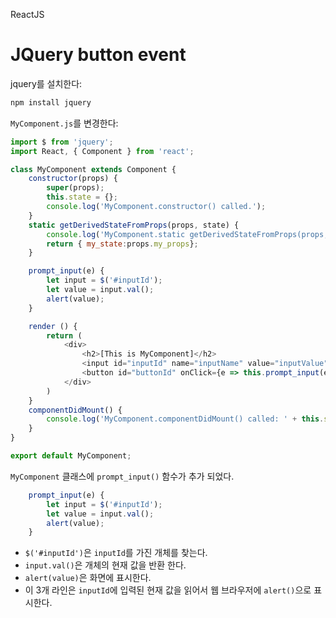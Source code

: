 ReactJS

# JQuery button event

jquery를 설치한다:

```sh
npm install jquery
```

`MyComponent.js`를 변경한다:

```js
import $ from 'jquery';
import React, { Component } from 'react';

class MyComponent extends Component {
    constructor(props) {
        super(props);
        this.state = {};
        console.log('MyComponent.constructor() called.');
    }
    static getDerivedStateFromProps(props, state) {
        console.log('MyComponent.static getDerivedStateFromProps(props, state) called:' + props.my_props);
        return { my_state:props.my_props};
    }

    prompt_input(e) {
        let input = $('#inputId');
        let value = input.val();
        alert(value);
    }

    render () {
        return (
            <div>            
                <h2>[This is MyComponent]</h2>
                <input id="inputId" name="inputName" value="inputValue"></input>
                <button id="buttonId" onClick={e => this.prompt_input(e)}>Prompt</button>
            </div>
        )
    }
    componentDidMount() {
        console.log('MyComponent.componentDidMount() called: ' + this.state.my_state);
    }
}

export default MyComponent;
```

`MyComponent` 클래스에 `prompt_input()` 함수가 추가 되었다. 

```js
    prompt_input(e) {
        let input = $('#inputId');
        let value = input.val();
        alert(value);
    }
```

- `$('#inputId')`은 `inputId`를 가진 개체를 찾는다.
- `input.val()`은 개체의 현재 값을 반환 한다.
- `alert(value)`은 화면에 표시한다.
- 이 3개 라인은 `inputId`에 입력된 현재 값을 읽어서 웹 브라우저에 `alert()`으로 표시한다.

